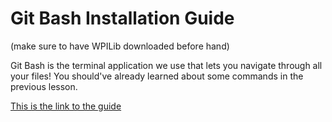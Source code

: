# Git Bash Installation Guide
(make sure to have WPILib downloaded before hand)

Git Bash is the terminal application we use that lets you navigate through all your files! You should've already learned about some commands in the previous lesson.

[This is the link to the guide](https://docs.google.com/presentation/d/1r9pswe1-O0D-KnlKlWIxhzqHx9hvFmTuBEuM4zn1bXE/edit?usp=sharing)